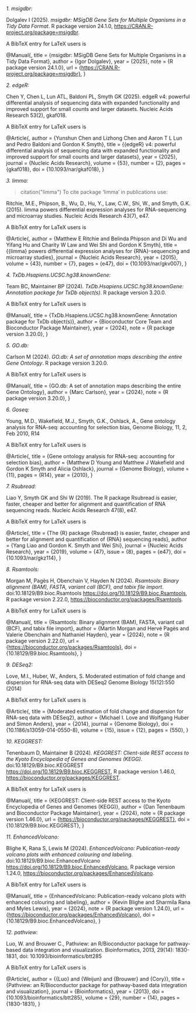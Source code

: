 *1. msigdbr:*

  Dolgalev I (2025). _msigdbr: MSigDB Gene Sets for Multiple Organisms in a Tidy
  Data Format_. R package version 24.1.0,
  <https://CRAN.R-project.org/package=msigdbr>.

A BibTeX entry for LaTeX users is

  @Manual{,
    title = {msigdbr: MSigDB Gene Sets for Multiple Organisms in a Tidy Data Format},
    author = {Igor Dolgalev},
    year = {2025},
    note = {R package version 24.1.0},
    url = {https://CRAN.R-project.org/package=msigdbr},
  }

*2. edgeR:*

  Chen Y, Chen L, Lun ATL, Baldoni PL, Smyth GK (2025). edgeR v4: powerful
  differential analysis of sequencing data with expanded functionality and improved
  support for small counts and larger datasets. Nucleic Acids Research 53(2),
  gkaf018.

A BibTeX entry for LaTeX users is

  @Article{,
    author = {Yunshun Chen and Lizhong Chen and Aaron T L Lun and Pedro Baldoni and Gordon K Smyth},
    title = {{edgeR} v4: powerful differential analysis of sequencing data with expanded functionality and improved support for small counts and larger datasets},
    year = {2025},
    journal = {Nucleic Acids Research},
    volume = {53},
    number = {2},
    pages = {gkaf018},
    doi = {10.1093/nar/gkaf018},
  }

*3. limma:*

> citation("limma")
To cite package ‘limma’ in publications use:

  Ritchie, M.E., Phipson, B., Wu, D., Hu, Y., Law, C.W., Shi, W., and Smyth, G.K.
  (2015). limma powers differential expression analyses for RNA-sequencing and
  microarray studies. Nucleic Acids Research 43(7), e47.

A BibTeX entry for LaTeX users is

  @Article{,
    author = {Matthew E Ritchie and Belinda Phipson and Di Wu and Yifang Hu and Charity W Law and Wei Shi and Gordon K Smyth},
    title = {{limma} powers differential expression analyses for {RNA}-sequencing and microarray studies},
    journal = {Nucleic Acids Research},
    year = {2015},
    volume = {43},
    number = {7},
    pages = {e47},
    doi = {10.1093/nar/gkv007},
  }
> 

*4. TxDb.Hsapiens.UCSC.hg38.knownGene:* 

  Team BC, Maintainer BP (2024). _TxDb.Hsapiens.UCSC.hg38.knownGene: Annotation
  package for TxDb object(s)_. R package version 3.20.0.

A BibTeX entry for LaTeX users is

  @Manual{,
    title = {TxDb.Hsapiens.UCSC.hg38.knownGene: Annotation package for TxDb object(s)},
    author = {Bioconductor Core Team and Bioconductor Package Maintainer},
    year = {2024},
    note = {R package version 3.20.0},
  }

*5. GO.db:*

  Carlson M (2024). _GO.db: A set of annotation maps describing the entire Gene
  Ontology_. R package version 3.20.0.

A BibTeX entry for LaTeX users is

  @Manual{,
    title = {GO.db: A set of annotation maps describing the entire Gene Ontology},
    author = {Marc Carlson},
    year = {2024},
    note = {R package version 3.20.0},
  }

*6. Goseq:*

Young, M.D., Wakefield, M.J., Smyth, G.K., Oshlack, A., Gene ontology analysis for
  RNA-seq: accounting for selection bias, Genome Biology, 11, 2, Feb 2010, R14

A BibTeX entry for LaTeX users is

  @Article{,
    title = {Gene ontology analysis for RNA-seq: accounting for selection bias},
    author = {Matthew D Young and Matthew J Wakefield and Gordon K Smyth and Alicia Oshlack},
    journal = {Genome Biology},
    volume = {11},
    pages = {R14},
    year = {2010},
  }

*7. Rsubread:*

  Liao Y, Smyth GK and Shi W (2019). The R package Rsubread is easier, faster,
  cheaper and better for alignment and quantification of RNA sequencing reads.
  Nucleic Acids Research 47(8), e47.

A BibTeX entry for LaTeX users is

  @Article{,
    title = {The {R} package {Rsubread} is easier, faster, cheaper and better for alignment and quantification of {RNA} sequencing reads},
    author = {Yang Liao and Gordon K. Smyth and Wei Shi},
    journal = {Nucleic Acids Research},
    year = {2019},
    volume = {47},
    issue = {8},
    pages = {e47},
    doi = {10.1093/nar/gkz114},
  }

  *8. Rsamtools:*

  Morgan M, Pagès H, Obenchain V, Hayden N (2024). _Rsamtools: Binary alignment
  (BAM), FASTA, variant call (BCF), and tabix file import_.
  doi:10.18129/B9.bioc.Rsamtools <https://doi.org/10.18129/B9.bioc.Rsamtools>, R
  package version 2.22.0, <https://bioconductor.org/packages/Rsamtools>.

A BibTeX entry for LaTeX users is

  @Manual{,
    title = {Rsamtools: Binary alignment (BAM), FASTA, variant call (BCF), and tabix
file import},
    author = {Martin Morgan and Hervé Pagès and Valerie Obenchain and Nathaniel Hayden},
    year = {2024},
    note = {R package version 2.22.0},
    url = {https://bioconductor.org/packages/Rsamtools},
    doi = {10.18129/B9.bioc.Rsamtools},
  }
  
*9. DESeq2:*

  Love, M.I., Huber, W., Anders, S. Moderated estimation of fold change and
  dispersion for RNA-seq data with DESeq2 Genome Biology 15(12):550 (2014)

A BibTeX entry for LaTeX users is

  @Article{,
    title = {Moderated estimation of fold change and dispersion for RNA-seq data with DESeq2},
    author = {Michael I. Love and Wolfgang Huber and Simon Anders},
    year = {2014},
    journal = {Genome Biology},
    doi = {10.1186/s13059-014-0550-8},
    volume = {15},
    issue = {12},
    pages = {550},
  }

*10. KEGGREST:*

  Tenenbaum D, Maintainer B (2024). _KEGGREST: Client-side REST access to the Kyoto
  Encyclopedia of Genes and Genomes (KEGG)_. doi:10.18129/B9.bioc.KEGGREST
  <https://doi.org/10.18129/B9.bioc.KEGGREST>, R package version 1.46.0,
  <https://bioconductor.org/packages/KEGGREST>.

A BibTeX entry for LaTeX users is

  @Manual{,
    title = {KEGGREST: Client-side REST access to the Kyoto Encyclopedia of Genes and
Genomes (KEGG)},
    author = {Dan Tenenbaum and Bioconductor Package Maintainer},
    year = {2024},
    note = {R package version 1.46.0},
    url = {https://bioconductor.org/packages/KEGGREST},
    doi = {10.18129/B9.bioc.KEGGREST},
  }

*11. EnhancedVolcano:*

  Blighe K, Rana S, Lewis M (2024). _EnhancedVolcano: Publication-ready volcano
  plots with enhanced colouring and labeling_. doi:10.18129/B9.bioc.EnhancedVolcano
  <https://doi.org/10.18129/B9.bioc.EnhancedVolcano>, R package version 1.24.0,
  <https://bioconductor.org/packages/EnhancedVolcano>.

A BibTeX entry for LaTeX users is

  @Manual{,
    title = {EnhancedVolcano: Publication-ready volcano plots with enhanced colouring and
labeling},
    author = {Kevin Blighe and Sharmila Rana and Myles Lewis},
    year = {2024},
    note = {R package version 1.24.0},
    url = {https://bioconductor.org/packages/EnhancedVolcano},
    doi = {10.18129/B9.bioc.EnhancedVolcano},
  }
  
*12. pathview:* 

  Luo, W. and Brouwer C., Pathview: an R/Bioconductor package for pathway-based data
  integration and visualization. Bioinformatics, 2013, 29(14): 1830-1831, doi:
  10.1093/bioinformatics/btt285

A BibTeX entry for LaTeX users is

  @Article{,
    author = {{Luo} and {Weijun} and {Brouwer} and {Cory}},
    title = {Pathview: an R/Bioconductor package for pathway-based data integration and visualization},
    journal = {Bioinformatics},
    year = {2013},
    doi = {10.1093/bioinformatics/btt285},
    volume = {29},
    number = {14},
    pages = {1830-1831},
  }
